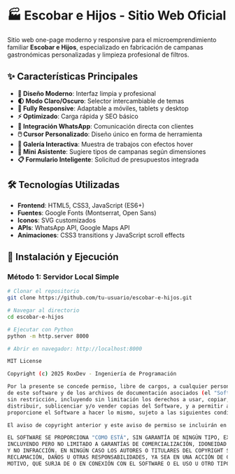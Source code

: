 # 🏭 Escobar e Hijos - Sitio Web Oficial

Sitio web one-page moderno y responsive para el microemprendimiento familiar **Escobar e Hijos**, especializado en fabricación de campanas gastronómicas personalizadas y limpieza profesional de filtros.

## ✨ Características Principales

- **🎨 Diseño Moderno**: Interfaz limpia y profesional
- **🌓 Modo Claro/Oscuro**: Selector intercambiable de temas
- **📱 Fully Responsive**: Adaptable a móviles, tablets y desktop
- **⚡ Optimizado**: Carga rápida y SEO básico
- **💬 Integración WhatsApp**: Comunicación directa con clientes
- **🖱️ Cursor Personalizado**: Diseño único en forma de herramienta
- **📸 Galería Interactiva**: Muestra de trabajos con efectos hover
- **🧮 Mini Asistente**: Sugiere tipos de campanas según dimensiones
- **📋 Formulario Inteligente**: Solicitud de presupuestos integrada

## 🛠️ Tecnologías Utilizadas

- **Frontend**: HTML5, CSS3, JavaScript (ES6+)
- **Fuentes**: Google Fonts (Montserrat, Open Sans)
- **Iconos**: SVG customizados
- **APIs**: WhatsApp API, Google Maps API
- **Animaciones**: CSS3 transitions y JavaScript scroll effects

## 🚀 Instalación y Ejecución

### Método 1: Servidor Local Simple
```bash
# Clonar el repositorio
git clone https://github.com/tu-usuario/escobar-e-hijos.git

# Navegar al directorio
cd escobar-e-hijos

# Ejecutar con Python
python -m http.server 8000

# Abrir en navegador: http://localhost:8000

MIT License

Copyright (c) 2025 RoxDev - Ingeniería de Programación

Por la presente se concede permiso, libre de cargos, a cualquier persona que obtenga una copia
de este software y de los archivos de documentación asociados (el "Software"), a utilizar el Software
sin restricción, incluyendo sin limitación los derechos a usar, copiar, modificar, fusionar, publicar,
distribuir, sublicenciar y/o vender copias del Software, y a permitir a las personas a las que se les
proporcione el Software a hacer lo mismo, sujeto a las siguientes condiciones:

El aviso de copyright anterior y este aviso de permiso se incluirán en todas las copias o partes sustanciales del Software.

EL SOFTWARE SE PROPORCIONA "COMO ESTÁ", SIN GARANTÍA DE NINGÚN TIPO, EXPRESA O IMPLÍCITA,
INCLUYENDO PERO NO LIMITADO A GARANTÍAS DE COMERCIALIZACIÓN, IDONEIDAD PARA UN PROPÓSITO PARTICULAR
Y NO INFRACCIÓN. EN NINGÚN CASO LOS AUTORES O TITULARES DEL COPYRIGHT SERÁN RESPONSABLES DE NINGUNA
RECLAMACIÓN, DAÑOS U OTRAS RESPONSABILIDADES, YA SEA EN UNA ACCIÓN DE CONTRATO, AGRAVIO O CUALQUIER OTRO
MOTIVO, QUE SURJA DE O EN CONEXIÓN CON EL SOFTWARE O EL USO U OTRO TIPO DE ACCIONES EN EL SOFTWARE.
